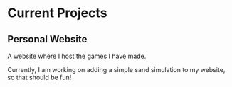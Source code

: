 # Current Projects
## Personal Website
A website where I host the games I have made.

Currently, I am working on adding a simple sand simulation
to my website, so that should be fun!
